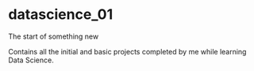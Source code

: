 # datascience_01
The start of something new

Contains all the initial and basic projects completed by me while learning Data Science.
